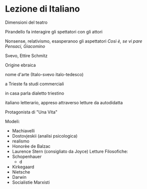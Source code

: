 # Lezione di Italiano

Dimensioni del teatro

Pirandello fa interagire gli spettatori con gli attori

Nonsense, relativismo, esasperanoo gli aspettatori
_Così è, se vi pare_
_Pensaci, Giacomino_


Svevo, Ettire Schmitz

Origine ebraica


nome d'arte (Italo-svevo   italo-tedesco)

a Trieste fa studi commerciali

in casa parla dialetto triestino

italiano letterario, appreso attraverso letture da autodidatta

Protagonista di "Una Vita"

Modeli:
* Machiavelli
* Dostovjeskii (analisi psicologica)
* realismo
* Honorèe de Balzac
* Laurence Stern (consigliato da Joyce)
Letture Filosofiche:
* Schopenhauer
	* d
* Kirkegaard
* Nietsche
* Darwin
* Socialistie Marxisti
<!--stackedit_data:
eyJoaXN0b3J5IjpbNTQ1NDE3MjQ4XX0=
-->
